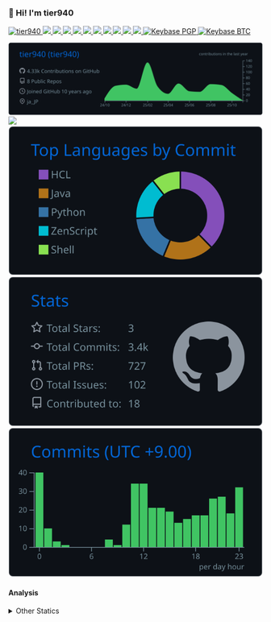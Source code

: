 ### 👋 Hi! I'm tier940

<p align="left"> 
  <a href="https://github.com/tier940/tier940/">
    <img src="https://komarev.com/ghpvc/?username=tier940" alt="tier940" />
  </a>
  <a href="http://twitter.com/tier940">
    <img height="20" src="https://img.shields.io/twitter/follow/tier940?label=Twitter&logo=twitter&style=flat" />
  </a>
  <a href="https://github.com/tier940">
    <img height="20" src="https://img.shields.io/github/followers/tier940?label=follow&logo=github&style=flat" />
  </a>
  <a href="https://www.reddit.com/user/tier940">
    <img height="20" src="https://img.shields.io/reddit/user-karma/combined/tier940?label=Reddit&logo=reddit&style=flat" />
  </a>
  <a href="https://stackoverflow.com/users/17317833/tier940">
    <img height="20" src="https://img.shields.io/stackexchange/stackoverflow/r/17317833?label=StackOverflow&logo=stack-overflow&style=flat" />
  </a>
  <a href="https://zenn.dev/tier940">
    <img height="20" src="https://zenn.badge.nikaera.com/s/tier940/likes" />
  </a>
  <a href="https://zenn.dev/tier940">
    <img height="20" src="https://zenn.badge.nikaera.com/s/tier940/followers" />
  </a>
  <a href="https://zenn.dev/tier940">
    <img height="20" src="https://zenn.badge.nikaera.com/s/tier940/articles" />
  </a>
  <a href="http://qiita.com/tier940">
    <img height="20" src="https://qiita-badge.apiapi.app/s/tier940/posts.svg" />
  </a>
  <a href="http://qiita.com/tier940">
    <img height="20" src="https://qiita-badge.apiapi.app/s/tier940/contributions.svg" />
  </a>
  <a href="https://github.com/tier940/tier940/">
    <img height="20" src="https://github.com/tier940/tier940/actions/workflows/main.yml/badge.svg" />
  </a>
  <a href="https://keybase.io/tier940">
    <img alt="Keybase PGP" src="https://img.shields.io/keybase/pgp/tier940">
  </a>
  <a href="https://keybase.io/tier940">
    <img alt="Keybase BTC" src="https://img.shields.io/keybase/btc/tier940">
  </a>
</p>

[![](https://raw.githubusercontent.com/tier940/tier940/main/profile-summary-card-output/github_dark/0-profile-details.svg)](https://github.com/vn7n24fzkq/github-profile-summary-cards)
[![](https://raw.githubusercontent.com/tier940/tier940/main/profile-summary-card-output/github_dark/1-repos-per-language.svg)](https://github.com/vn7n24fzkq/github-profile-summary-cards) [![](https://raw.githubusercontent.com/tier940/tier940/main/profile-summary-card-output/github_dark/2-most-commit-language.svg)](https://github.com/vn7n24fzkq/github-profile-summary-cards)
[![](https://raw.githubusercontent.com/tier940/tier940/main/profile-summary-card-output/github_dark/3-stats.svg)](https://github.com/vn7n24fzkq/github-profile-summary-cards) [![](https://raw.githubusercontent.com/tier940/tier940/main/profile-summary-card-output/github_dark/4-productive-time.svg)](https://github.com/vn7n24fzkq/github-profile-summary-cards)


#### Analysis
<!-- <img height="150" src="https://github.com/tier940/tier940/blob/master/images/stat.svg" alt="Alternative Text"/> -->

<details>
  <summary>Other Statics</summary>
  <!--START_SECTION:waka-->
![Code Time](http://img.shields.io/badge/Code%20Time-2%2C781%20hrs%2046%20mins-blue)

**🐱 My GitHub Data** 

> 📦 17.1 kB Used in GitHub's Storage 
 > 
> 💼 Opted to Hire
 > 
> 📜 11 Public Repositories 
 > 
> 🔑 1 Private Repositories 
 > 
**I'm an Early 🐤** 

```text
🌞 Morning                1085 commits        ████░░░░░░░░░░░░░░░░░░░░░   15.19 % 
🌆 Daytime                2696 commits        █████████░░░░░░░░░░░░░░░░   37.73 % 
🌃 Evening                2639 commits        █████████░░░░░░░░░░░░░░░░   36.93 % 
🌙 Night                  725 commits         ███░░░░░░░░░░░░░░░░░░░░░░   10.15 % 
```
📅 **I'm Most Productive on Saturday** 

```text
Monday                   785 commits         ███░░░░░░░░░░░░░░░░░░░░░░   10.99 % 
Tuesday                  1292 commits        █████░░░░░░░░░░░░░░░░░░░░   18.08 % 
Wednesday                786 commits         ███░░░░░░░░░░░░░░░░░░░░░░   11.00 % 
Thursday                 859 commits         ███░░░░░░░░░░░░░░░░░░░░░░   12.02 % 
Friday                   889 commits         ███░░░░░░░░░░░░░░░░░░░░░░   12.44 % 
Saturday                 1496 commits        █████░░░░░░░░░░░░░░░░░░░░   20.94 % 
Sunday                   1038 commits        ████░░░░░░░░░░░░░░░░░░░░░   14.53 % 
```


📊 **This Week I Spent My Time On** 

```text
🕑︎ Time Zone: Asia/Tokyo

💬 Programming Languages: 
Java                     2 hrs 51 mins       ██████░░░░░░░░░░░░░░░░░░░   25.26 % 
Perl                     1 hr 35 mins        ████░░░░░░░░░░░░░░░░░░░░░   14.02 % 
JSON                     1 hr 16 mins        ███░░░░░░░░░░░░░░░░░░░░░░   11.25 % 
YAML                     1 hr 14 mins        ███░░░░░░░░░░░░░░░░░░░░░░   10.90 % 
Markdown                 44 mins             ██░░░░░░░░░░░░░░░░░░░░░░░   06.56 % 

🔥 Editors: 
VS Code                  7 hrs 11 mins       ████████████████░░░░░░░░░   63.39 % 
IntelliJ                 4 hrs 9 mins        █████████░░░░░░░░░░░░░░░░   36.61 % 

💻 Operating System: 
Windows                  8 hrs 21 mins       ██████████████████░░░░░░░   73.73 % 
Linux                    2 hrs 58 mins       ███████░░░░░░░░░░░░░░░░░░   26.27 % 
```

**I Mostly Code in Java** 

```text
Java                     11 repos            ███████████░░░░░░░░░░░░░░   42.31 % 
ZenScript                3 repos             ███░░░░░░░░░░░░░░░░░░░░░░   11.54 % 
HCL                      2 repos             ██░░░░░░░░░░░░░░░░░░░░░░░   07.69 % 
HTML                     2 repos             ██░░░░░░░░░░░░░░░░░░░░░░░   07.69 % 
Dockerfile               1 repo              █░░░░░░░░░░░░░░░░░░░░░░░░   03.85 % 
```



**Timeline**

![Lines of Code chart](https://raw.githubusercontent.com/tier940/tier940/main/assets/bar_graph.png)


 Last Updated on 30/09/2023 00:49:50 UTC
<!--END_SECTION:waka-->
</details>
